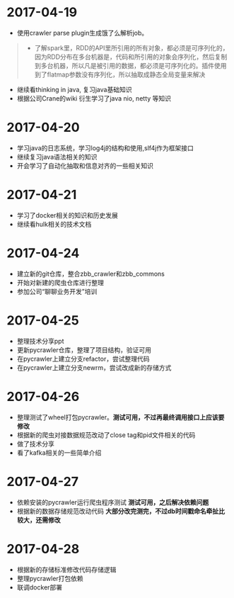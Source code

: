 # 2017-04-19
 - 使用crawler parse plugin生成饿了么解析job。
 > + 了解spark里，RDD的API里所引用的所有对象，都必须是可序列化的，因为RDD分布在多台机器是，代码和所引用的对象会序列化，然后复制到多台机器，所以凡是被引用的数据，都必须是可序列化的。插件使用到了flatmap参数没有序列化，所以抽取成静态全局变量来解决
 - 继续看thinking in java, 复习java基础知识
 - 根据公司Crane的wiki 衍生学习了java nio, netty 等知识

# 2017-04-20
 - 学习java的日志系统，学习log4j的结构和使用,slf4j作为框架接口
 - 继续复习java语法相关的知识
 - 开会学习了自动化抽取和信息对齐的一些相关知识

# 2017-04-21
 - 学习了docker相关的知识和历史发展
 - 继续看hulk相关的技术文档
 
# 2017-04-24
 - 建立新的git仓库，整合zbb_crawler和zbb_commons
 - 开始对新建的爬虫仓库进行整理
 - 参加公司“聊聊业务开发”培训

# 2017-04-25
 - 整理技术分享ppt
 - 更新pycrawler仓库，整理了项目结构，验证可用
 - 在pycrawler上建立分支refactor，尝试整理代码
 - 在pycrawler上建立分支newrm，尝试改成新的存储方式
 
# 2017-04-26
 - 整理测试了wheel打包pycrawler。**测试可用，不过再最终调用接口上应该要修改**
 - 根据新的爬虫对接数据规范改动了close tag和pid文件相关的代码
 - 做了技术分享
 - 看了kafka相关的一些简单介绍

# 2017-04-27
 - 依赖安装的pycrawler运行爬虫程序测试 **测试可用，之后解决依赖问题**
 - 根据新的数据存储规范改动代码 **大部分改完测完，不过db时间戳命名牵扯比较大，还需修改**

# 2017-04-28
 - 根据新的存储标准修改代码存储逻辑
 - 整理pycrawler打包依赖
 - 联调docker部署

